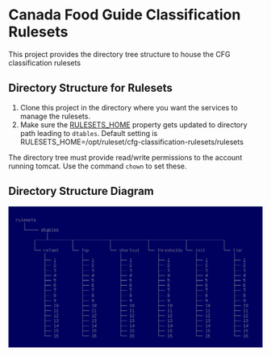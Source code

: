 #  Canada Food Guide Classification Rulesets

This project provides the directory tree structure to house the CFG classification rulesets

## Directory Structure for Rulesets

1. Clone this project in the directory where you want the services to manage the rulesets. 
2. Make sure the [RULESETS_HOME] property gets updated to directory path leading to `dtables`. Default setting is RULESETS_HOME=/opt/ruleset/cfg-classification-rulesets/rulesets

The directory tree must provide read/write permissions to the account running tomcat.  Use the command `chown` to set these.

## Directory Structure Diagram

![Directory Structure Diagram](hierarchy.png "Directory Structure Diagram")

[//]: # (These are the references links used in the body of this note and get stripped out when the markdown processor does its thing.  There is no need to format nicely because it should not be seen.)

[RULESETS_HOME]: <https://github.com/hres/cfg-classification-service/blob/master/src/main/java/ca/gc/ip346/util/rulesets.properties>
